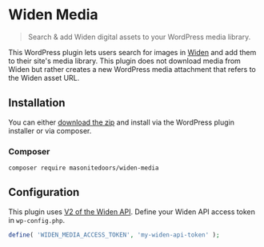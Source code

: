 # Widen Media

> Search & add Widen digital assets to your WordPress media library.

This WordPress plugin lets users search for images in [Widen](https://www.widen.com/) and add them to their site's media library. This plugin does not download media from Widen but rather creates a new WordPress media attachment that refers to the Widen asset URL.

## Installation

You can either [download the zip](https://github.com/masonitedoors/widen-media/archive/master.zip) and install via the WordPress plugin installer or via composer.

### Composer

```shell
composer require masonitedoors/widen-media
```

## Configuration

This plugin uses [V2 of the Widen API](https://widenv2.docs.apiary.io/). Define your Widen API access token in `wp-config.php`.

```php
define( 'WIDEN_MEDIA_ACCESS_TOKEN', 'my-widen-api-token' );
```
